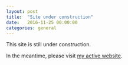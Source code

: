 ```yaml
---
layout: post
title:  "Site under construction"
date:   2016-11-25 00:00:00
categories:	general
---
```

This site is still under construction.

In the meantime, please visit [my active website][taiki-wp].

[taiki-wp]:	http://taikihagiwara.com/
